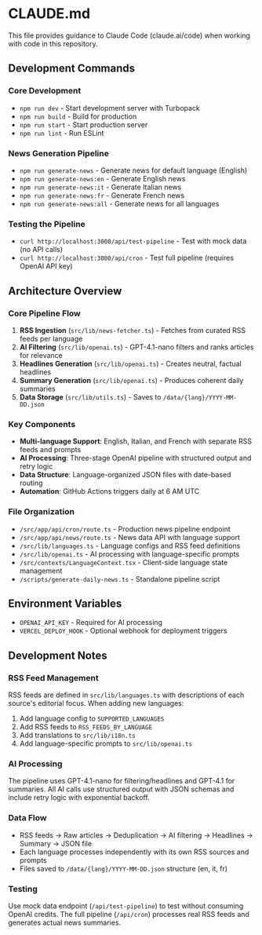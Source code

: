 # CLAUDE.md

This file provides guidance to Claude Code (claude.ai/code) when working with code in this repository.

## Development Commands

### Core Development
- `npm run dev` - Start development server with Turbopack
- `npm run build` - Build for production
- `npm run start` - Start production server
- `npm run lint` - Run ESLint

### News Generation Pipeline
- `npm run generate-news` - Generate news for default language (English)
- `npm run generate-news:en` - Generate English news
- `npm run generate-news:it` - Generate Italian news
- `npm run generate-news:fr` - Generate French news
- `npm run generate-news:all` - Generate news for all languages

### Testing the Pipeline
- `curl http://localhost:3000/api/test-pipeline` - Test with mock data (no API calls)
- `curl http://localhost:3000/api/cron` - Test full pipeline (requires OpenAI API key)

## Architecture Overview

### Core Pipeline Flow
1. **RSS Ingestion** (`src/lib/news-fetcher.ts`) - Fetches from curated RSS feeds per language
2. **AI Filtering** (`src/lib/openai.ts`) - GPT-4.1-nano filters and ranks articles for relevance
3. **Headlines Generation** (`src/lib/openai.ts`) - Creates neutral, factual headlines
4. **Summary Generation** (`src/lib/openai.ts`) - Produces coherent daily summaries
5. **Data Storage** (`src/lib/utils.ts`) - Saves to `/data/{lang}/YYYY-MM-DD.json`

### Key Components
- **Multi-language Support**: English, Italian, and French with separate RSS feeds and prompts
- **AI Processing**: Three-stage OpenAI pipeline with structured output and retry logic
- **Data Structure**: Language-organized JSON files with date-based routing
- **Automation**: GitHub Actions triggers daily at 6 AM UTC

### File Organization
- `/src/app/api/cron/route.ts` - Production news pipeline endpoint
- `/src/app/api/news/route.ts` - News data API with language support
- `/src/lib/languages.ts` - Language configs and RSS feed definitions
- `/src/lib/openai.ts` - AI processing with language-specific prompts
- `/src/contexts/LanguageContext.tsx` - Client-side language state management
- `/scripts/generate-daily-news.ts` - Standalone pipeline script

## Environment Variables
- `OPENAI_API_KEY` - Required for AI processing
- `VERCEL_DEPLOY_HOOK` - Optional webhook for deployment triggers

## Development Notes

### RSS Feed Management
RSS feeds are defined in `src/lib/languages.ts` with descriptions of each source's editorial focus. When adding new languages:
1. Add language config to `SUPPORTED_LANGUAGES`
2. Add RSS feeds to `RSS_FEEDS_BY_LANGUAGE`
3. Add translations to `src/lib/i18n.ts`
4. Add language-specific prompts to `src/lib/openai.ts`

### AI Processing
The pipeline uses GPT-4.1-nano for filtering/headlines and GPT-4.1 for summaries. All AI calls use structured output with JSON schemas and include retry logic with exponential backoff.

### Data Flow
- RSS feeds → Raw articles → Deduplication → AI filtering → Headlines → Summary → JSON file
- Each language processes independently with its own RSS sources and prompts
- Files saved to `/data/{lang}/YYYY-MM-DD.json` structure (en, it, fr)

### Testing
Use mock data endpoint (`/api/test-pipeline`) to test without consuming OpenAI credits. The full pipeline (`/api/cron`) processes real RSS feeds and generates actual news summaries.